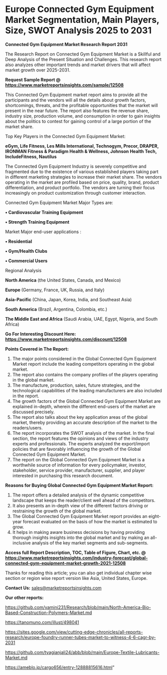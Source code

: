 # Europe Connected Gym Equipment Market Segmentation, Main Players, Size, SWOT Analysis 2025 to 2031

<strong>Connected Gym Equipment Market Research Report 2031</strong>

The Research Report on Connected Gym Equipment Market is a Skillful and Deep Analysis of the Present Situation and Challenges. This research report also analyzes other important trends and market drivers that will affect market growth over 2025-2031.

<strong>Request Sample Report @ <a href=https://www.marketreportsinsights.com/sample/12508>https://www.marketreportsinsights.com/sample/12508</a></strong>

This Connected Gym Equipment market report aims to provide all the participants and the vendors will all the details about growth factors, shortcomings, threats, and the profitable opportunities that the market will present in the near future. The report also features the revenue share, industry size, production volume, and consumption in order to gain insights about the politics to contest for gaining control of a large portion of the market share.

Top Key Players in the Connected Gym Equipment Market:

<strong>eGym, Life Fitness, Les Mills International, Technogym, Precor, DRAPER, IRONMAN Fitness & Paradigm Health & Wellness, Johnson Health Tech, IncludeFitness, Nautilus</strong>

The Connected Gym Equipment Industry is severely competitive and fragmented due to the existence of various established players taking part in different marketing strategies to increase their market share. The vendors operating in the market are profiled based on price, quality, brand, product differentiation, and product portfolio. The vendors are turning their focus increasingly on product customization through customer interaction.

Connected Gym Equipment Market Major Types are:

<strong>• Cardiovascular Training Equipment

• Strength Training Equipment</strong>

Market Major end-user applications :

<strong>• Residential

• Gym/Health Clubs

• Commercial Users</strong>

Regional Analysis

</u><strong><b>North America</b></strong> (the United States, Canada, and Mexico)

<strong><b>Europe </b></strong>(Germany, France, UK, Russia, and Italy)

<strong><b>Asia-Pacific</b></strong> (China, Japan, Korea, India, and Southeast Asia)

<strong><b>South America</b></strong> (Brazil, Argentina, Colombia, etc.)

<strong><b>The Middle East and Africa</b></strong> (Saudi Arabia, UAE, Egypt, Nigeria, and South Africa)

<strong>Go For Interesting Discount Here: <a href=https://www.marketreportsinsights.com/discount/12508>https://www.marketreportsinsights.com/discount/12508</a></strong>

<strong>Points Covered in The Report:</strong>
<ol>
  <li>The major points considered in the Global Connected Gym Equipment Market report include the leading competitors operating in the global market.</li>
  <li>The report also contains the company profiles of the players operating in the global market.</li>
  <li>The manufacture, production, sales, future strategies, and the technological capabilities of the leading manufacturers are also included in the report.</li>
  <li>The growth factors of the Global Connected Gym Equipment Market are explained in-depth, wherein the different end-users of the market are discussed precisely.</li>
  <li>The report also talks about the key application areas of the global market, thereby providing an accurate description of the market to the readers/users.</li>
  <li>The report incorporates the SWOT analysis of the market. In the final section, the report features the opinions and views of the industry experts and professionals. The experts analyzed the export/import policies that are favorably influencing the growth of the Global Connected Gym Equipment Market.</li>
  <li>The report on the Global Connected Gym Equipment Market is a worthwhile source of information for every policymaker, investor, stakeholder, service provider, manufacturer, supplier, and player interested in purchasing this research document.</li>
</ol>
<strong>Reasons for Buying Global Connected Gym Equipment Market Report:</strong>

<ol>
  <li>The report offers a detailed analysis of the dynamic competitive landscape that keeps the reader/client well ahead of the competitors.</li>
  <li>It also presents an in-depth view of the different factors driving or restraining the growth of the global market.</li>
  <li>The Global Connected Gym Equipment Market report provides an eight-year forecast evaluated on the basis of how the market is estimated to grow.</li>
  <li>It helps in making aware business decisions by having providing thorough insights insights into the global market and by making an all-inclusive analysis of the key market segments and sub-segments.</li>
</ol>
<strong>Access full Report Description, TOC, Table of Figure, Chart, etc. @ <a href=https://www.marketreportsinsights.com/industry-forecast/global-connected-gym-equipment-market-growth-2021-12508>https://www.marketreportsinsights.com/industry-forecast/global-connected-gym-equipment-market-growth-2021-12508</a></strong>


Thanks for reading this article; you can also get individual chapter wise section or region wise report version like Asia, United States, Europe.

<strong>Contact Us:</strong>
sales@marketreportsinsights.com

<strong>Our other reports:</strong>

<a href=https://github.com/yamini231/Research/blob/main/North-America-Bio-Based-Construction-Polymers-Market.md>https://github.com/yamini231/Research/blob/main/North-America-Bio-Based-Construction-Polymers-Market.md</a>

<a href=https://tanomuno.com/illust/498041>https://tanomuno.com/illust/498041</a>

<a href=https://sites.google.com/view/cutting-edge-chronicles/all-reports-research/europe-foundry-runner-tubes-market-to-witness-4-6-cagr-by-2031>https://sites.google.com/view/cutting-edge-chronicles/all-reports-research/europe-foundry-runner-tubes-market-to-witness-4-6-cagr-by-2031</a>

<a href=https://github.com/tyagianjali24/abb/blob/main/Europe-Textile-Lubricants-Market.md>https://github.com/tyagianjali24/abb/blob/main/Europe-Textile-Lubricants-Market.md</a>

<a href=https://ameblo.jp/cargo656/entry-12888815616.html>https://ameblo.jp/cargo656/entry-12888815616.html</a>"
